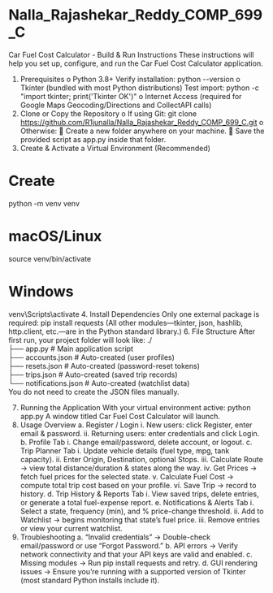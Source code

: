 # Nalla_Rajashekar_Reddy_COMP_699_C

Car Fuel Cost Calculator - Build & Run Instructions
These instructions will help you set up, configure, and run the Car Fuel Cost Calculator application.

1.	Prerequisites
o	Python 3.8+
Verify installation: python --version
o	Tkinter (bundled with most Python distributions)
Test import: python -c "import tkinter; print('Tkinter OK')"
o	Internet Access (required for Google Maps Geocoding/Directions and CollectAPI calls)
2.	Clone or Copy the Repository
o	If using Git:
git clone https://github.com/R1junalla/Nalla_Rajashekar_Reddy_COMP_699_C.git
o	Otherwise:
	Create a new folder anywhere on your machine.
	Save the provided script as app.py inside that folder.
3.	Create & Activate a Virtual Environment (Recommended)
# Create
python -m venv venv

# macOS/Linux
source venv/bin/activate

# Windows
venv\Scripts\activate
4.	Install Dependencies
Only one external package is required:
pip install requests
(All other modules—tkinter, json, hashlib, http.client, etc.—are in the Python standard library.)
6.	File Structure
After first run, your project folder will look like:
./  
├── app.py              # Main application script  
├── accounts.json       # Auto-created (user profiles)  
├── resets.json         # Auto-created (password-reset tokens)  
├── trips.json          # Auto-created (saved trip records)  
└── notifications.json  # Auto-created (watchlist data)  
You do not need to create the JSON files manually.

7.	Running the Application
With your virtual environment active: python app.py
A window titled Car Fuel Cost Calculator will launch.
8.	Usage Overview
a.	Register / Login
i.	New users: click Register, enter email & password.
ii.	Returning users: enter credentials and click Login.
b.	Profile Tab
i.	Change email/password, delete account, or logout.
c.	Trip Planner Tab
i.	Update vehicle details (fuel type, mpg, tank capacity).
ii.	Enter Origin, Destination, optional Stops.
iii.	Calculate Route → view total distance/duration & states along the way.
iv.	Get Prices → fetch fuel prices for the selected state.
v.	Calculate Fuel Cost → compute total trip cost based on your profile.
vi.	Save Trip → record to history.
d.	Trip History & Reports Tab
i.	View saved trips, delete entries, or generate a total fuel-expense report.
e.	Notifications & Alerts Tab
i.	Select a state, frequency (min), and % price-change threshold.
ii.	Add to Watchlist → begins monitoring that state’s fuel price.
iii.	Remove entries or view your current watchlist.
9.	Troubleshooting
a.	“Invalid credentials” → Double-check email/password or use “Forgot Password.”
b.	API errors → Verify network connectivity and that your API keys are valid and enabled.
c.	Missing modules → Run pip install requests and retry.
d.	GUI rendering issues → Ensure you’re running with a supported version of Tkinter (most standard Python installs include it).
